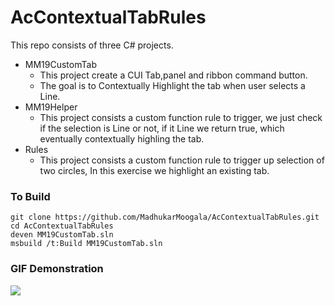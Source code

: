 # AcContextualTabRules 

This repo consists of three C# projects.
- MM19CustomTab
	- This project create a CUI Tab,panel and ribbon command button.
	- The goal is to Contextually Highlight the tab when user selects a Line.
- MM19Helper
	- This project consists a custom function rule to trigger, we just check if the selection is Line or not, if it Line we return true, which eventually contextually highling the tab.
- Rules
	- This project consists a custom function rule to trigger up selection of two circles, In this exercise we highlight an existing tab.


### To Build
```
git clone https://github.com/MadhukarMoogala/AcContextualTabRules.git
cd AcContextualTabRules
deven MM19CustomTab.sln
msbuild /t:Build MM19CustomTab.sln
```
### GIF Demonstration

![](MM19Context.gif)


